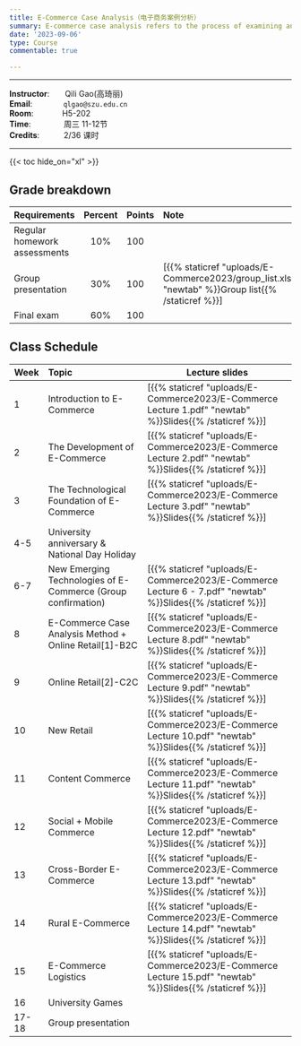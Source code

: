 ```yaml
---
title: E-Commerce Case Analysis（电子商务案例分析）
summary: E-commerce case analysis refers to the process of examining and evaluating specific cases or scenarios related to e-commerce businesses. This analysis typically involves a systematic review of various aspects of an e-commerce business, aiming to gain insights, make informed decisions, and potentially solve problems.
date: '2023-09-06'
type: Course
commentable: true

---
```

-----
**Instructor**:       Qili Gao(高琦丽)                 <br>
**Email**:              `qlgao@szu.edu.cn`                 <br>
**Room**:             H5-202   <br>
**Time**:               周三 11-12节      <br>
**Credits**:           2/36 课时

-----

{{< toc hide_on="xl" >}}

## Grade breakdown

|  Requirements              | Percent      | Points                       | Note                                       |
|:---------------------------|:------------:|:-----------------------------|:-------------------------------------------|
| Regular homework assessments | 10%          |   100                       |                                            |
|Group presentation        | 30%              |     100                     | [{{% staticref "uploads/E-Commerce2023/group_list.xlsx" "newtab" %}}Group list{{% /staticref %}}]                                           |
| Final  exam                | 60%          |  100                          |                                            |


## Class Schedule

|Week | Topic                                                                                 | Lecture slides	                                                                                                                                                               
|----- |:----------------------------------------------------------------------------------------|---------------------------------------------------------------------------------------------------------------------------------------------------------------------------------|
|  1   |Introduction to E-Commerce | [{{% staticref "uploads/E-Commerce2023/E-Commerce Lecture 1.pdf" "newtab" %}}Slides{{% /staticref %}}] |
|  2   |The Development of E-Commerce                 |[{{% staticref "uploads/E-Commerce2023/E-Commerce Lecture 2.pdf" "newtab" %}}Slides{{% /staticref %}}]  |
|  3  |The Technological Foundation of E-Commerce     |[{{% staticref "uploads/E-Commerce2023/E-Commerce Lecture 3.pdf" "newtab" %}}Slides{{% /staticref %}}] | 
| 4-5 |University anniversary & National Day Holiday  ||  
| 6-7 |New Emerging Technologies of E-Commerce (Group confirmation)|[{{% staticref "uploads/E-Commerce2023/E-Commerce Lecture 6 - 7.pdf" "newtab" %}}Slides{{% /staticref %}}] |  
| 8 |E-Commerce Case Analysis Method + Online Retail[1]-B2C|[{{% staticref "uploads/E-Commerce2023/E-Commerce Lecture 8.pdf" "newtab" %}}Slides{{% /staticref %}}]  |   
| 9 |Online Retail[2]-C2C|[{{% staticref "uploads/E-Commerce2023/E-Commerce Lecture 9.pdf" "newtab" %}}Slides{{% /staticref %}}]  |     
| 10 |New Retail|[{{% staticref "uploads/E-Commerce2023/E-Commerce Lecture 10.pdf" "newtab" %}}Slides{{% /staticref %}}]  |  
| 11 |Content Commerce |[{{% staticref "uploads/E-Commerce2023/E-Commerce Lecture 11.pdf" "newtab" %}}Slides{{% /staticref %}}]  | 
| 12 |Social + Mobile Commerce|[{{% staticref "uploads/E-Commerce2023/E-Commerce Lecture 12.pdf" "newtab" %}}Slides{{% /staticref %}}]  |               
| 13 |Cross-Border E-Commerce| [{{% staticref "uploads/E-Commerce2023/E-Commerce Lecture 13.pdf" "newtab" %}}Slides{{% /staticref %}}] |                                                                            
| 14 |Rural E-Commerce|[{{% staticref "uploads/E-Commerce2023/E-Commerce Lecture 14.pdf" "newtab" %}}Slides{{% /staticref %}}]  |        
| 15 |E-Commerce Logistics|[{{% staticref "uploads/E-Commerce2023/E-Commerce Lecture 15.pdf" "newtab" %}}Slides{{% /staticref %}}]  |                                         
| 16 |University Games| |                                                  
| 17-18 |Group presentation| |                                                                                     

